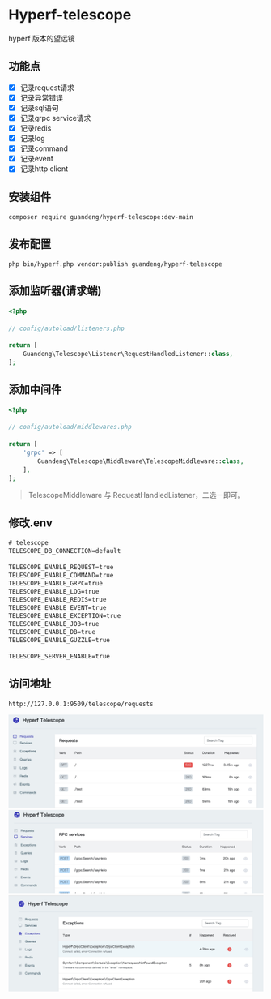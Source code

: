 # Hyperf-telescope

hyperf 版本的望远镜

## 功能点

- [x] 记录request请求
- [x] 记录异常错误
- [x] 记录sql语句
- [x] 记录grpc service请求
- [x] 记录redis
- [x] 记录log
- [x] 记录command
- [x] 记录event
- [x] 记录http client

## 安装组件

```shell
composer require guandeng/hyperf-telescope:dev-main
```

## 发布配置

```shell
php bin/hyperf.php vendor:publish guandeng/hyperf-telescope
```

## 添加监听器(请求端)

```php
<?php

// config/autoload/listeners.php

return [
    Guandeng\Telescope\Listener\RequestHandledListener::class,
];

```

## 添加中间件

```php
<?php

// config/autoload/middlewares.php

return [
    'grpc' => [
        Guandeng\Telescope\Middleware\TelescopeMiddleware::class,
    ],
];

```

> TelescopeMiddleware 与 RequestHandledListener，二选一即可。

## 修改.env

```env
# telescope
TELESCOPE_DB_CONNECTION=default

TELESCOPE_ENABLE_REQUEST=true
TELESCOPE_ENABLE_COMMAND=true
TELESCOPE_ENABLE_GRPC=true
TELESCOPE_ENABLE_LOG=true
TELESCOPE_ENABLE_REDIS=true
TELESCOPE_ENABLE_EVENT=true
TELESCOPE_ENABLE_EXCEPTION=true
TELESCOPE_ENABLE_JOB=true
TELESCOPE_ENABLE_DB=true
TELESCOPE_ENABLE_GUZZLE=true

TELESCOPE_SERVER_ENABLE=true
```

## 访问地址

`http://127.0.0.1:9509/telescope/requests`

<img src="./requests.jpg">
<img src="./grpc.jpg">
<img src="./exception.jpg">
